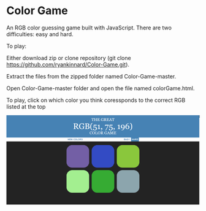 <h1>Color Game</h1>

An RGB color guessing game built with JavaScript. There are two difficulties: easy and hard.

To play:

Either download zip or clone repository (git clone https://github.com/ryankinnard/Color-Game.git). 

Extract the files from the zipped folder named Color-Game-master. 

Open Color-Game-master folder and open the file named colorGame.html.

To play, click on which color you think coressponds to the correct RGB listed at the top

![Screenshot](https://github.com/ryankinnard/Color-Game/blob/master/RBG.png)


